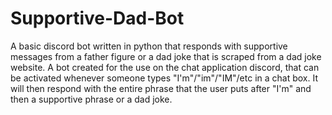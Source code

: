 # Supportive-Dad-Bot
A basic discord bot written in python that responds with supportive messages from a father figure or a dad joke that is scraped from a dad joke website. A bot created for the use on the chat application discord, that can be activated whenever someone types "I'm"/"im"/"IM"/etc in a chat box. It will then respond with the entire phrase that the user puts after "I'm" and then a supportive phrase or a dad joke.
